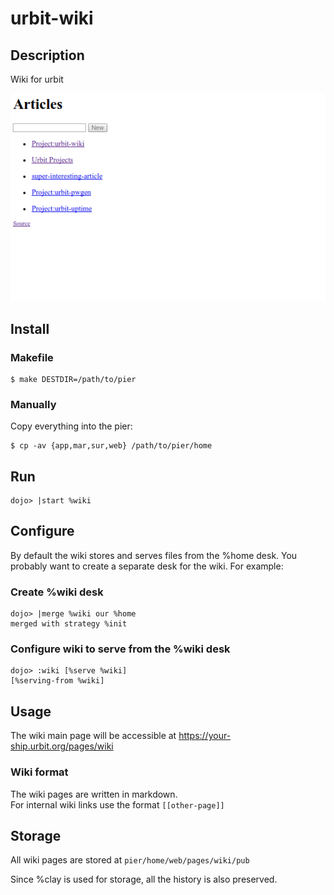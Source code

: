 # urbit-wiki

## Description
Wiki for urbit

![wiki demo](https://github.com/asssaf/urbit-wiki/raw/gif/wiki.gif "Wiki demo")

## Install
### Makefile
```
$ make DESTDIR=/path/to/pier
```

### Manually
Copy everything into the pier:
```
$ cp -av {app,mar,sur,web} /path/to/pier/home
```

## Run
```
dojo> |start %wiki
```

## Configure
By default the wiki stores and serves files from the %home desk. You probably
want to create a separate desk for the wiki. For example:

### Create %wiki desk
```
dojo> |merge %wiki our %home
merged with strategy %init
```

### Configure wiki to serve from the %wiki desk
```
dojo> :wiki [%serve %wiki]
[%serving-from %wiki]
```

## Usage
The wiki main page will be accessible at https://your-ship.urbit.org/pages/wiki

### Wiki format
The wiki pages are written in markdown.  
For internal wiki links use the format `[[other-page]]`

## Storage
All wiki pages are stored at `pier/home/web/pages/wiki/pub`

Since %clay is used for storage, all the history is also preserved.
